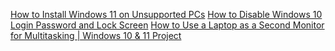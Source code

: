 [How to Install Windows 11 on Unsupported PCs](https://www.youtube.com/watch?v=rUXLAhYFTtc&t=240s)
[How to Disable Windows 10 Login Password and Lock Screen](https://www.youtube.com/watch?v=jXQ7Aj5uBe4)
[How to Use a Laptop as a Second Monitor for Multitasking | Windows 10 & 11 Project](https://www.youtube.com/watch?v=_sKErC4vqhg)
